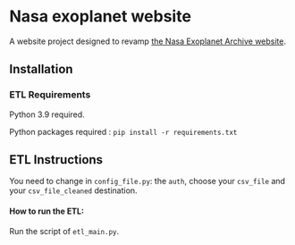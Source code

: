 # Nasa exoplanet website

A website project designed to revamp [the Nasa Exoplanet Archive website](https://exoplanetarchive.ipac.caltech.edu/index.html).

## Installation

### ETL Requirements

Python 3.9 required.

Python packages required : ```pip install -r requirements.txt```

## ETL Instructions

You need to change in `config_file.py`: the `auth`, choose your `csv_file`
and your `csv_file_cleaned` destination.

#### How to run the ETL:

Run the script of `etl_main.py`.